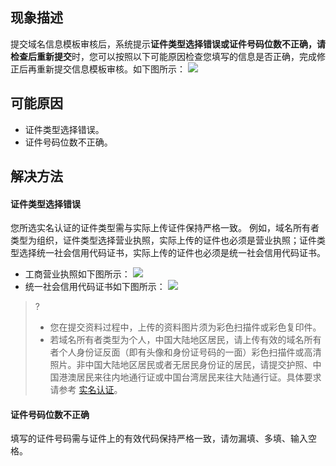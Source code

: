 ## 现象描述
提交域名信息模板审核后，系统提示**证件类型选择错误或证件号码位数不正确，请检查后重新提交**时，您可以按照以下可能原因检查您填写的信息是否正确，完成修正后再重新提交信息模板审核。如下图所示：
![](https://qcloudimg.tencent-cloud.cn/raw/cda9fef515558c533e09743951b678d8.png)
 
## 可能原因
- 证件类型选择错误。
- 证件号码位数不正确。
 
## 解决方法
#### 证件类型选择错误
您所选实名认证的证件类型需与实际上传证件保持严格一致。
例如，域名所有者类型为组织，证件类型选择营业执照，实际上传的证件也必须是营业执照；证件类型选择统一社会信用代码证书，实际上传的证件也必须是统一社会信用代码证书。
 - 工商营业执照如下图所示：
 ![](https://main.qcloudimg.com/raw/a56898e81bbb7ada84f3189b87edb16b.jpg)
 - 统一社会信用代码证书如下图所示：
	![](https://main.qcloudimg.com/raw/5169ae10e2591808e927dc3dda044f3a.jpg)
>?
>- 您在提交资料过程中，上传的资料图片须为彩色扫描件或彩色复印件。
>- 若域名所有者类型为个人，中国大陆地区居民，请上传有效的域名所有者个人身份证反面（即有头像和身份证号码的一面）彩色扫描件或高清照片。非中国大陆地区居民或者无居民身份证的居民，请提交护照、中国港澳居民来往内地通行证或中国台湾居民来往大陆通行证。具体要求请参考 [实名认证](https://cloud.tencent.com/document/product/242/6707)。

#### 证件号码位数不正确
填写的证件号码需与证件上的有效代码保持严格一致，请勿漏填、多填、输入空格。
